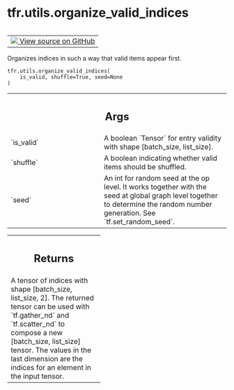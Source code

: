 <div itemscope itemtype="http://developers.google.com/ReferenceObject">
<meta itemprop="name" content="tfr.utils.organize_valid_indices" />
<meta itemprop="path" content="Stable" />
</div>

# tfr.utils.organize_valid_indices

<!-- Insert buttons and diff -->

<table class="tfo-notebook-buttons tfo-api" align="left">

<td>
  <a target="_blank" href="https://github.com/tensorflow/ranking/tree/master/tensorflow_ranking/python/utils.py">
    <img src="https://www.tensorflow.org/images/GitHub-Mark-32px.png" />
    View source on GitHub
  </a>
</td>
</table>

Organizes indices in such a way that valid items appear first.

<pre class="devsite-click-to-copy prettyprint lang-py tfo-signature-link">
<code>tfr.utils.organize_valid_indices(
    is_valid, shuffle=True, seed=None
)
</code></pre>

<!-- Placeholder for "Used in" -->

<!-- Tabular view -->
 <table class="responsive fixed orange">
<colgroup><col width="214px"><col></colgroup>
<tr><th colspan="2"><h2 class="add-link">Args</h2></th></tr>

<tr>
<td>
`is_valid`
</td>
<td>
A boolean `Tensor` for entry validity with shape [batch_size,
list_size].
</td>
</tr><tr>
<td>
`shuffle`
</td>
<td>
A boolean indicating whether valid items should be shuffled.
</td>
</tr><tr>
<td>
`seed`
</td>
<td>
An int for random seed at the op level. It works together with the
seed at global graph level together to determine the random number
generation. See `tf.set_random_seed`.
</td>
</tr>
</table>

<!-- Tabular view -->
 <table class="responsive fixed orange">
<colgroup><col width="214px"><col></colgroup>
<tr><th colspan="2"><h2 class="add-link">Returns</h2></th></tr>
<tr class="alt">
<td colspan="2">
A tensor of indices with shape [batch_size, list_size, 2]. The returned
tensor can be used with `tf.gather_nd` and `tf.scatter_nd` to compose a new
[batch_size, list_size] tensor. The values in the last dimension are the
indices for an element in the input tensor.
</td>
</tr>

</table>
